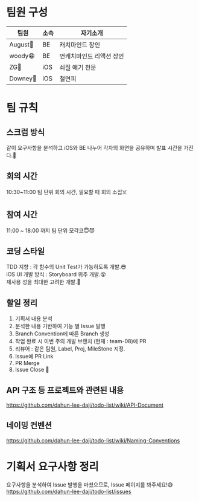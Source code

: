 # 팀원 구성
|팀원|소속|자기소개|
|------|---|---|
|August🤷‍|BE|캐치마인드 장인|
|woody😁|BE|언캐치마인드 리액션 장인|
|ZG💪|iOS|쇠질 얘기 전문|
|Downey🤖|iOS|철면피|

# 팀 규칙
## 스크럼 방식
같이 요구사항을 분석하고 iOS와 BE 나누어 각자의 화면을 공유하며 발표 시간을 가진다.🤗

## 회의 시간
10:30~11:00 팀 단위 회의 시간, 필요할 때 회의 소집☠️

## 참여 시간
11:00 ~ 18:00 까지 팀 단위 모각코😇😈

## 코딩 스타일
TDD 지향 : 각 함수의 Unit Test가 가능하도록 개발.😎  
iOS UI 개발 방식 : Storyboard 위주 개발.😵  
재사용 성을 최대한 고려한 개발.🤪  

## 할일 정리
1. 기획서 내용 분석  
2. 분석한 내용 기반하여 기능 별 Issue 발행
3. Branch Convention에 따른 Branch 생성
4. 작업 완료 시 이번 주의 개발 브랜치 (현재 : team-08)에 PR
5. 리뷰어 : 같은 팀원, Label, Proj, MileStone 지정.
6. Issue에 PR Link
7. PR Merge
8. Issue Close 💩

## API 구조 등 프로젝트와 관련된 내용
https://github.com/dahun-lee-daji/todo-list/wiki/API-Document

## 네이밍 컨벤션
https://github.com/dahun-lee-daji/todo-list/wiki/Naming-Conventions

# 기획서 요구사항 정리
요구사항을 분석하여 Issue 발행을 마쳤으므로, Issue 페이지를 봐주세요!😅  
https://github.com/dahun-lee-daji/todo-list/issues
